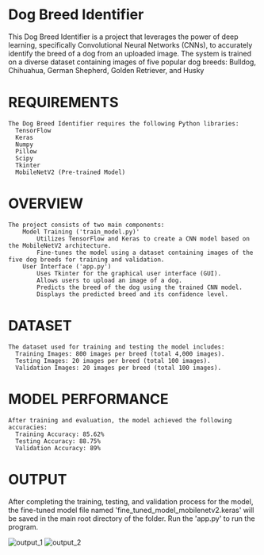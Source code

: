 # Dog Breed Identifier
This Dog Breed Identifier is a project that leverages the power of deep learning, specifically Convolutional Neural Networks (CNNs), to accurately identify the breed of a dog from an uploaded image. The system is trained on a diverse dataset containing images of five popular dog breeds: Bulldog, Chihuahua, German Shepherd, Golden Retriever, and Husky
    
# REQUIREMENTS
    The Dog Breed Identifier requires the following Python libraries:
      TensorFlow
      Keras
      Numpy
      Pillow
      Scipy
      Tkinter
      MobileNetV2 (Pre-trained Model)

# OVERVIEW
    The project consists of two main components:
        Model Training ('train_model.py)'
            Utilizes TensorFlow and Keras to create a CNN model based on the MobileNetV2 architecture.
            Fine-tunes the model using a dataset containing images of the five dog breeds for training and validation.
        User Interface ('app.py')
            Uses Tkinter for the graphical user interface (GUI).
            Allows users to upload an image of a dog.
            Predicts the breed of the dog using the trained CNN model.
            Displays the predicted breed and its confidence level.

# DATASET
    The dataset used for training and testing the model includes:
      Training Images: 800 images per breed (total 4,000 images).
      Testing Images: 20 images per breed (total 100 images).
      Validation Images: 20 images per breed (total 100 images).

# MODEL PERFORMANCE
    After training and evaluation, the model achieved the following accuracies:
      Training Accuracy: 85.62%
      Testing Accuracy: 88.75%
      Validation Accuracy: 89%

# OUTPUT
After completing the training, testing, and validation process for the model, the fine-tuned model file named 'fine_tuned_model_mobilenetv2.keras' will be saved in the main root directory of the folder. Run the 'app.py' to run the program.

![output_1](https://github.com/xSenzaki/Dog-Breed-Identifier/assets/105161390/b4188df5-1c34-4ada-81bf-5463c5695a2f)
![output_2](https://github.com/xSenzaki/Dog-Breed-Identifier/assets/105161390/c9fbf63a-60ca-4c1e-9ea5-fd7756b630d3)
